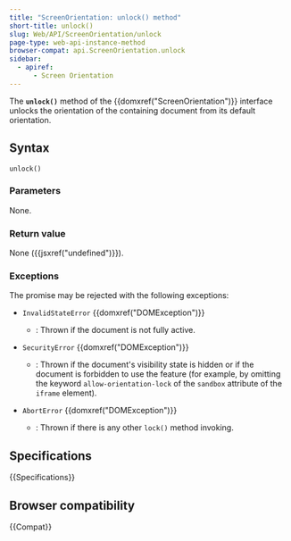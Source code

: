```yaml
---
title: "ScreenOrientation: unlock() method"
short-title: unlock()
slug: Web/API/ScreenOrientation/unlock
page-type: web-api-instance-method
browser-compat: api.ScreenOrientation.unlock
sidebar:
  - apiref:
      - Screen Orientation
---
```


The **`unlock()`** method of the
{{domxref("ScreenOrientation")}} interface unlocks the orientation of the containing
document from its default orientation.

## Syntax

```js-nolint
unlock()
```

### Parameters

None.

### Return value

None ({{jsxref("undefined")}}).

### Exceptions

The promise may be rejected with the following exceptions:

- `InvalidStateError` {{domxref("DOMException")}}
  - : Thrown if the document is not fully active.

- `SecurityError` {{domxref("DOMException")}}
  - : Thrown if the document's visibility state is hidden or if the document is forbidden to use the feature (for example, by omitting the keyword `allow-orientation-lock` of the `sandbox` attribute of the `iframe` element).

- `AbortError` {{domxref("DOMException")}}
  - : Thrown if there is any other `lock()` method invoking.

## Specifications

{{Specifications}}

## Browser compatibility

{{Compat}}
